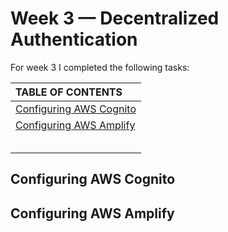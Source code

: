 # Week 3 — Decentralized Authentication

For week 3 I completed the following tasks:

| TABLE OF CONTENTS |
| :-------------- |
| [Configuring AWS Cognito](#configuring-aws-cognito) |
| [Configuring AWS Amplify](#configuring-aws-amplify) |
| [](#) |
| [](#) |
| [](#) |
| [](#) |
| [](#) |

## Configuring AWS Cognito

## Configuring AWS Amplify
